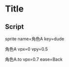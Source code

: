 # Title

## Script

sprite
  name=角色A
  key=dude

角色A
  vpx=0
  vpy=0.5

角色A.to
  vpx=0.7
  ease=Back
